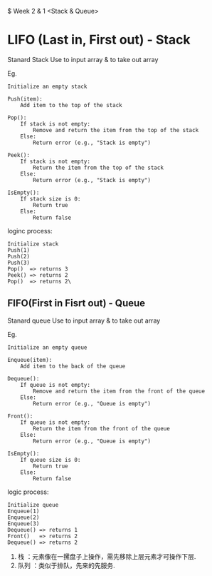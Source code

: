 $ Week 2 & 1 <Stack & Queue>

# **LIFO** (Last in, First out) - Stack
  Stanard Stack
  Use <push> to input array & <pop> to take out array

Eg.
```plaintext
Initialize an empty stack

Push(item):
    Add item to the top of the stack

Pop():
    If stack is not empty:
        Remove and return the item from the top of the stack
    Else:
        Return error (e.g., "Stack is empty")

Peek():
    If stack is not empty:
        Return the item from the top of the stack
    Else:
        Return error (e.g., "Stack is empty")

IsEmpty():
    If stack size is 0:
        Return true
    Else:
        Return false
```
loginc process:

```plaintext
Initialize stack
Push(1)
Push(2)
Push(3)
Pop()  => returns 3
Peek() => returns 2
Pop()  => returns 2\
```


## FIFO(First in Fisrt out) - Queue 
   Stanard queue
   Use <enqueue> to input array & <queue> to take out array

Eg.
```plaintext
Initialize an empty queue

Enqueue(item):
    Add item to the back of the queue

Dequeue():
    If queue is not empty:
        Remove and return the item from the front of the queue
    Else:
        Return error (e.g., "Queue is empty")

Front():
    If queue is not empty:
        Return the item from the front of the queue
    Else:
        Return error (e.g., "Queue is empty")

IsEmpty():
    If queue size is 0:
        Return true
    Else:
        Return false
```
logic process:
```plaintext
Initialize queue
Enqueue(1)
Enqueue(2)
Enqueue(3)
Dequeue() => returns 1
Front()   => returns 2
Dequeue() => returns 2
```

1. 栈 ：元素像在一摞盘子上操作，需先移除上层元素才可操作下层.
2. 队列 ：类似于排队，先来的先服务.
     